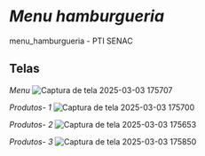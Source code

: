 # *Menu hamburgueria*
menu_hamburgueria - PTI SENAC

## Telas
*Menu*
![Captura de tela 2025-03-03 175707](https://github.com/user-attachments/assets/cf5ce689-6a76-42f9-bb0d-b0dab05f56ff)

*Produtos- 1*
![Captura de tela 2025-03-03 175700](https://github.com/user-attachments/assets/008c9036-4b1b-4def-8c02-a457c091041c)

*Produtos- 2*
![Captura de tela 2025-03-03 175653](https://github.com/user-attachments/assets/4dacce77-5a7e-4107-bb7d-46ccecaf19fc)

*Produtos- 3*
![Captura de tela 2025-03-03 175850](https://github.com/user-attachments/assets/a8ee5249-4813-4791-b532-995595d09cda)

